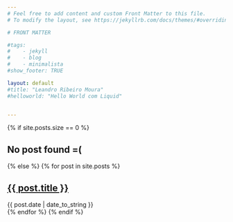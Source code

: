 ```yaml
---
# Feel free to add content and custom Front Matter to this file.
# To modify the layout, see https://jekyllrb.com/docs/themes/#overriding-theme-defaults

# FRONT MATTER

#tags:
#    - jekyll
#    - blog
#    - minimalista
#show_footer: TRUE

layout: default
#title: "Leandro Ribeiro Moura"
#helloworld: "Hello World com Liquid"


---
```


<!--LIQUID TEMPLATE
<h1>{{ page.helloworld }}</h1>

{% for tag in page.tags %}
    {{ tag }}
{% endfor %}


{% if page.show_footer %}
<footer>
    <p>Show!</p>
</footer>
{% endif %}-->

<head>
<link rel="stylesheet" href="css/main.css">
</head>


<div class="content list">
  {% if site.posts.size == 0 %}
    <h2>No post found =( </h2>
  {% else %}
    {% for post in site.posts %}
      <div class="list-item">
        <h2 class="list-post-title">
          <a href="{{ site.baseurl }}{{ post.url }}">{{ post.title }}</a>
        </h2>
        <div class="list-post-date">
          <time>{{ post.date | date_to_string }}</time>
        </div>
      </div>
    {% endfor %}
  {% endif %}
</div>